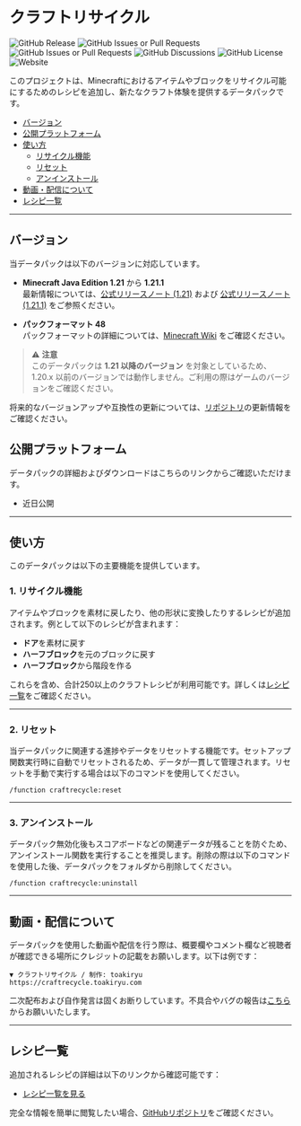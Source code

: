 # クラフトリサイクル

![GitHub Release](https://img.shields.io/github/v/release/toakiryu/craftrecycle)
![GitHub Issues or Pull Requests](https://img.shields.io/github/issues/toakiryu/craftrecycle)
![GitHub Issues or Pull Requests](https://img.shields.io/github/issues-pr/toakiryu/craftrecycle)
![GitHub Discussions](https://img.shields.io/github/discussions/toakiryu/craftrecycle)
![GitHub License](https://img.shields.io/github/license/toakiryu/craftrecycle)
![Website](https://img.shields.io/website?url=https%3A%2F%2Fcraftrecycle.toakiryu.com%2F)

このプロジェクトは、Minecraftにおけるアイテムやブロックをリサイクル可能にするためのレシピを追加し、新たなクラフト体験を提供するデータパックです。

- [バージョン](#バージョン)
- [公開プラットフォーム](#公開プラットフォーム)
- [使い方](#使い方)
  - [リサイクル機能](#1-リサイクル機能)
  - [リセット](#2-リセット)
  - [アンインストール](#3-アンインストール)
- [動画・配信について](#動画配信について)
- [レシピ一覧](#レシピ一覧)

---

## バージョン

当データパックは以下のバージョンに対応しています。

- **Minecraft Java Edition 1.21** から **1.21.1**  
  最新情報については、[公式リリースノート (1.21)](https://www.minecraft.net/ja-jp/article/minecraft-java-edition-1-21) および [公式リリースノート (1.21.1)](https://www.minecraft.net/ja-jp/article/minecraft-java-edition-1-21-1) をご参照ください。

- **パックフォーマット 48**  
  パックフォーマットの詳細については、[Minecraft Wiki](https://minecraft.wiki/w/Pack_format) をご確認ください。

> ⚠ **注意**  
> このデータパックは **1.21 以降のバージョン** を対象としているため、1.20.x 以前のバージョンでは動作しません。ご利用の際はゲームのバージョンをご確認ください。

将来的なバージョンアップや互換性の更新については、[リポジトリ](https://github.com/toakiryu/craftrecycle)の更新情報をご確認ください。

## 公開プラットフォーム

データパックの詳細およびダウンロードはこちらのリンクからご確認いただけます。

- 近日公開

---

## 使い方

このデータパックは以下の主要機能を提供しています。

### 1. リサイクル機能

アイテムやブロックを素材に戻したり、他の形状に変換したりするレシピが追加されます。例として以下のレシピが含まれます：

- **ドア**を素材に戻す
- **ハーフブロック**を元のブロックに戻す
- **ハーフブロック**から階段を作る

これらを含め、合計250以上のクラフトレシピが利用可能です。詳しくは[レシピ一覧](#レシピ一覧)をご確認ください。

---

### 2. リセット

当データパックに関連する進捗やデータをリセットする機能です。セットアップ関数実行時に自動でリセットされるため、データが一貫して管理されます。リセットを手動で実行する場合は以下のコマンドを使用してください。

```command
/function craftrecycle:reset
```

---

### 3. アンインストール

データパック無効化後もスコアボードなどの関連データが残ることを防ぐため、アンインストール関数を実行することを推奨します。削除の際は以下のコマンドを使用した後、データパックをフォルダから削除してください。

```command
/function craftrecycle:uninstall
```

---

## 動画・配信について

データパックを使用した動画や配信を行う際は、概要欄やコメント欄など視聴者が確認できる場所にクレジットの記載をお願いします。以下は例です：

```text
▼ クラフトリサイクル / 制作: toakiryu
https://craftrecycle.toakiryu.com
```

二次配布および自作発言は固くお断りしています。不具合やバグの報告は[こちら](https://github.com/toakiryu/craftrecycle/issues)からお願いいたします。

---

## レシピ一覧

追加されるレシピの詳細は以下のリンクから確認可能です：

- [レシピ一覧を見る](https://github.com/toakiryu/craftrecycle/blob/main/README/recipe.md)

完全な情報を簡単に閲覧したい場合、[GitHubリポジトリ](https://github.com/toakiryu/craftrecycle)をご確認ください。
